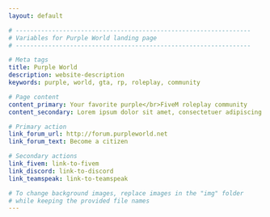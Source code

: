 ```yaml
---
layout: default

# -----------------------------------------------------------------
# Variables for Purple World landing page
# -----------------------------------------------------------------

# Meta tags
title: Purple World
description: website-description
keywords: purple, world, gta, rp, roleplay, community

# Page content
content_primary: Your favorite purple</br>FiveM roleplay community
content_secondary: Lorem ipsum dolor sit amet, consectetuer adipiscing elit.

# Primary action
link_forum_url: http://forum.purpleworld.net
link_forum_text: Become a citizen

# Secondary actions
link_fivem: link-to-fivem
link_discord: link-to-discord
link_teamspeak: link-to-teamspeak

# To change background images, replace images in the "img" folder
# while keeping the provided file names
---
```

